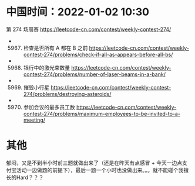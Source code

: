 
# 中国时间：2022-01-02 10:30

第 274 场周赛 https://leetcode-cn.com/contest/weekly-contest-274/
- 5967. 检查是否所有 A 都在 B 之前 https://leetcode-cn.com/contest/weekly-contest-274/problems/check-if-all-as-appears-before-all-bs/
- 5968. 银行中的激光束数量 https://leetcode-cn.com/contest/weekly-contest-274/problems/number-of-laser-beams-in-a-bank/
- 5969. 摧毁小行星 https://leetcode-cn.com/contest/weekly-contest-274/problems/destroying-asteroids/
- 5970. 参加会议的最多员工数 https://leetcode-cn.com/contest/weekly-contest-274/problems/maximum-employees-to-be-invited-to-a-meeting/

# 其他

郁闷，又是不到半小时前三题就做出来了（还是在昨天有点感冒 + 今天一边点支付宝活动一边做题的前提下），最后一题一个小时也没做出来。。。就不能碰个我擅长的Hard？？？
